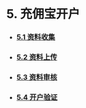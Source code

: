 # 5. 充佣宝开户



* ### [5.1 资料收集](/5/51-zi-liao-shou-ji.md)
* ### [5.2 资料上传](/5/52-zi-liao-shang-chuan.md)
* ### [5.3 资料审核](/5/53-zi-liao-shen-he.md)
* ### [5.4 开户验证](/5/54-kai-hu-yan-zheng.md)

## 

## 



